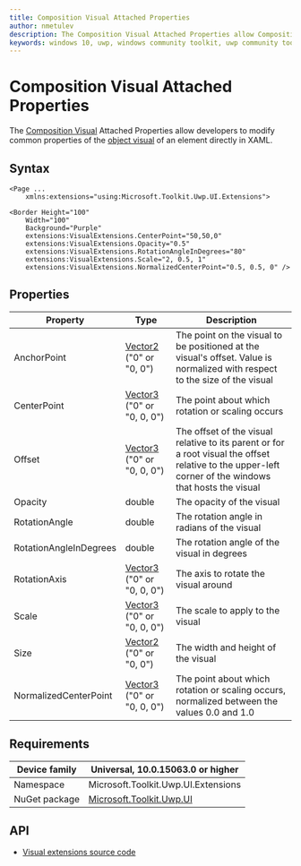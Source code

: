 ```yaml
---
title: Composition Visual Attached Properties
author: nmetulev
description: The Composition Visual Attached Properties allow Composition Visual Properties to be modified directly in XAML
keywords: windows 10, uwp, windows community toolkit, uwp community toolkit, uwp toolkit, Visual, composition, xaml, attached property
---
```


# Composition Visual Attached Properties

The [Composition Visual](https://docs.microsoft.com/dotnet/api/microsoft.toolkit.uwp.ui.extensions.visualextensions) Attached Properties allow developers to modify common properties of the [object visual](https://docs.microsoft.com/uwp/api/Windows.UI.Composition.Visual) of an element directly in XAML. 

## Syntax

```xaml
<Page ...
    xmlns:extensions="using:Microsoft.Toolkit.Uwp.UI.Extensions">

<Border Height="100"
	Width="100"
	Background="Purple"
	extensions:VisualExtensions.CenterPoint="50,50,0"
	extensions:VisualExtensions.Opacity="0.5"
	extensions:VisualExtensions.RotationAngleInDegrees="80"
	extensions:VisualExtensions.Scale="2, 0.5, 1"
	extensions:VisualExtensions.NormalizedCenterPoint="0.5, 0.5, 0" />
```

## Properties

| Property | Type | Description |
| -- | -- | -- |
| AnchorPoint | [Vector2](https://docs.microsoft.com/uwp/api/Windows.Foundation.Numerics.Vector2) ("0" or "0, 0") | The point on the visual to be positioned at the visual's offset. Value is normalized with respect to the size of the visual |
| CenterPoint | [Vector3](https://docs.microsoft.com/uwp/api/Windows.Foundation.Numerics.Vector3) ("0" or "0, 0, 0") | The point about which rotation or scaling occurs |
| Offset | [Vector3](https://docs.microsoft.com/uwp/api/Windows.Foundation.Numerics.Vector3) ("0" or "0, 0, 0") | The offset of the visual relative to its parent or for a root visual the offset relative to the upper-left corner of the windows that hosts the visual |
| Opacity | double | The opacity of the visual |
| RotationAngle | double | The rotation angle in radians of the visual |
| RotationAngleInDegrees | double | The rotation angle of the visual in degrees |
| RotationAxis | [Vector3](https://docs.microsoft.com/uwp/api/Windows.Foundation.Numerics.Vector3) ("0" or "0, 0, 0") | The axis to rotate the visual around |
| Scale | [Vector3](https://docs.microsoft.com/uwp/api/Windows.Foundation.Numerics.Vector3) ("0" or "0, 0, 0") | The scale to apply to the visual |
| Size | [Vector2](https://docs.microsoft.com/uwp/api/Windows.Foundation.Numerics.Vector2) ("0" or "0, 0") | The width and height of the visual |
| NormalizedCenterPoint | [Vector3](https://docs.microsoft.com/uwp/api/Windows.Foundation.Numerics.Vector3) ("0" or "0, 0, 0") | The point about which rotation or scaling occurs, normalized between the values 0.0 and 1.0 |

## Requirements

| Device family | Universal, 10.0.15063.0 or higher |
| --- | --- |
| Namespace | Microsoft.Toolkit.Uwp.UI.Extensions |
| NuGet package | [Microsoft.Toolkit.Uwp.UI](https://www.nuget.org/packages/Microsoft.Toolkit.Uwp.UI/) |

## API

* [Visual extensions source code](https://github.com/Microsoft/UWPCommunityToolkit/blob/master/Microsoft.Toolkit.Uwp.UI/Extensions/Visual/VisualExtensions.cs)

